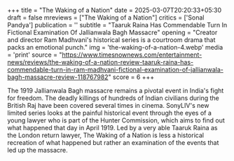 +++
title = "The Waking of a Nation"
date = 2025-03-07T20:20:33+05:30
draft = false
mreviews = ["The Waking of a Nation"]
critics = ['Sonal Pandya']
publication = ''
subtitle = "Taaruk Raina Has Commendable Turn In Fictional Examination Of Jallianwala Bagh Massacre"
opening = "Creator and director Ram Madhvani's historical series is a courtroom drama that packs an emotional punch."
img = 'the-waking-of-a-nation-4.webp'
media = 'print'
source = "https://www.timesnownews.com/entertainment-news/reviews/the-waking-of-a-nation-review-taaruk-raina-has-commendable-turn-in-ram-madhvani-fictional-examination-of-jallianwala-bagh-massacre-review-118767982"
score = 6
+++

The 1919 Jallianwala Bagh massacre remains a pivotal event in India's fight for freedom. The deadly killings of hundreds of Indian civilians during the British Raj have been covered several times in cinema. SonyLIV's new limited series looks at the painful historical event through the eyes of a young lawyer who is part of the Hunter Commission, which aims to find out what happened that day in April 1919. Led by a very able Taaruk Raina as the London return lawyer, The Waking of a Nation is less a historical recreation of what happened but rather an examination of the events that led up the massacre.
